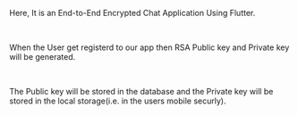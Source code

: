 <p>Here, It is an End-to-End Encrypted Chat Application Using Flutter.</p><br>
<p>When the User get registerd to our app then RSA Public key and Private key will be generated.</p><br>
<p>The Public key will be stored in the database and the Private key will be stored in the local storage(i.e. in the users mobile securly).</p><br>
